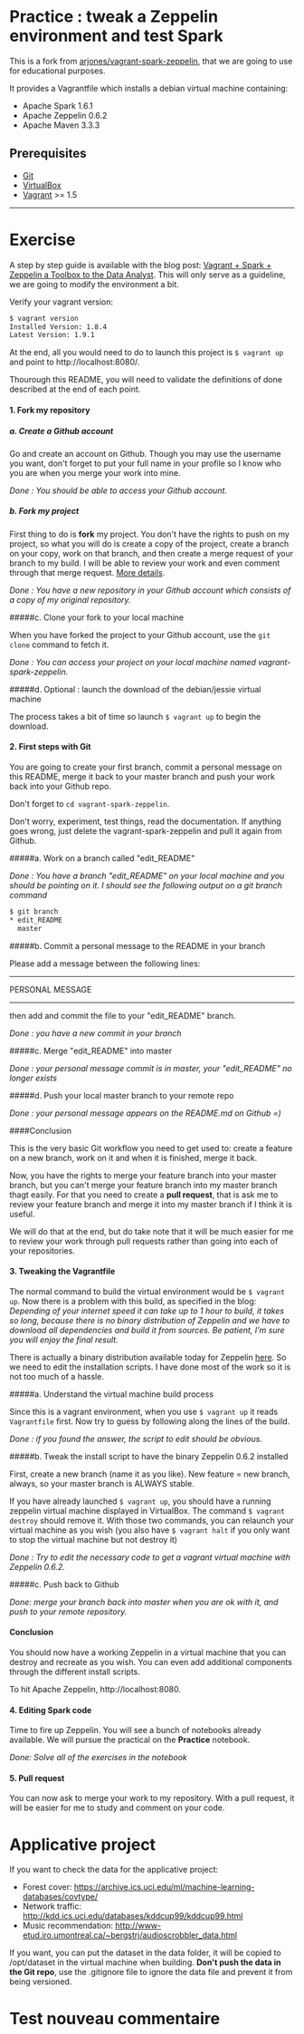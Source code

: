# Practice : tweak a Zeppelin environment and test Spark

This is a fork from [arjones/vagrant-spark-zeppelin](https://github.com/arjones/vagrant-spark-zeppelin), that we are going to use for educational purposes.

It provides a Vagrantfile which installs a debian virtual machine containing:

* Apache Spark 1.6.1
* Apache Zeppelin 0.6.2
* Apache Maven 3.3.3

## Prerequisites

* [Git](https://git-scm.com/)
* [VirtualBox](https://www.virtualbox.org/)
* [Vagrant](https://www.vagrantup.com/)  >= 1.5

<hr>

# Exercise

A step by step guide is available with the blog post: [Vagrant + Spark + Zeppelin a Toolbox to the Data Analyst](http://arjon.es/2015/08/23/vagrant-spark-zeppelin-a-toolbox-to-the-data-analyst/). This will only serve as a guideline, we are going to modify the environment a bit.

Verify your vagrant version:

```sh
$ vagrant version
Installed Version: 1.8.4
Latest Version: 1.9.1
```

At the end, all you would need to do to launch this project is `$ vagrant up` and point to http://localhost:8080/.

Thourough this README, you will need to validate the definitions of done described at the end of each point.

#### 1. Fork my repository

##### a. Create a Github account
Go and create an account on Github. Though you may use the username you want, don't forget to put your full name in your profile so I know who you are when you merge your work into mine.

_Done : You should be able to access your Github account._

##### b. Fork my project
First thing to do is **fork** my project. You don't have the rights to push on my project, so what you will do is create a copy of the project, create a branch on your copy, work on that branch, and then create a merge request of your branch to my build. I will be able to review your work and even comment through that merge request. [More details](https://help.github.com/articles/working-with-forks/).

_Done : You have a new repository in your Github account which consists of a copy of my original repository._

#####c. Clone your fork to your local machine

When you have forked the project to your Github account, use the `git clone` command to fetch it.

_Done : You can access your project on your local machine named vagrant-spark-zeppelin._

#####d. Optional : launch the download of the debian/jessie virtual machine

The process takes a bit of time so launch `$ vagrant up` to begin the download.

#### 2. First steps with Git

You are going to create your first branch, commit a personal message on this README, merge it back to your master branch and push your work back into your Github repo.

Don't forget to `cd vagrant-spark-zeppelin`.

Don't worry, experiment, test things, read the documentation. If anything goes wrong, just delete the vagrant-spark-zeppelin and pull it again from Github.

#####a. Work on a branch called "edit_README"

_Done : You have a branch "edit\_README" on your local machine and you should be pointing on it. I should see the following output on a git branch command_

```sh
$ git branch
* edit_README
  master
```

#####b. Commit a personal message to the README in your branch

Please add a message between the following lines:

<hr>
PERSONAL MESSAGE
<hr>

then add and commit the file to your "edit_README" branch.

_Done : you have a new commit in your branch_

#####c. Merge "edit_README" into master

_Done : your personal message commit is in master, your "edit\_README" no longer exists_

#####d. Push your local master branch to your remote repo

_Done : your personal message appears on the README.md on Github =)_

####Conclusion

This is the very basic Git workflow you need to get used to: create a feature on a new branch, work on it and when it is finished, merge it back.

Now, you have the rights to merge your feature branch into your master branch, but you can't merge your feature branch into my master branch thagt easily. For that you need to create a **pull request**, that is ask me to review your feature branch and merge it into my master branch if I think it is useful.

We will do that at the end, but do take note that it will be much easier for me to review your work through pull requests rather than going into each of your repositories.

#### 3. Tweaking the Vagrantfile

The normal command to build the virtual environment would be `$ vagrant up`. Now there is a problem with this build, as specified in the blog: _Depending of your internet speed it can take up to 1 hour to build, it takes so long, because there is no binary distribution of Zeppelin and we have to download all dependencies and build it from sources. Be patient, I’m sure you will enjoy the final result._

There is actually a binary distribution available today for Zeppelin [here](http://zeppelin.apache.org/download.html). So we need to edit the installation scripts. I have done most of the work so it is not too much of a hassle.

#####a. Understand the virtual machine build process

Since this is a vagrant environment, when you use `$ vagrant up` it reads `Vagrantfile` first. Now try to guess by following along the lines of the build.

_Done : if you found the answer, the script to edit should be obvious._

#####b. Tweak the install script to have the binary Zeppelin 0.6.2 installed

First, create a new branch (name it as you like). New feature = new branch, always, so your master branch is ALWAYS stable.

If you have already launched `$ vagrant up`, you should have a running zeppelin virtual machine displayed in VirtualBox. The command `$ vagrant destroy` should remove it. With those two commands, you can relaunch your virtual machine as you wish (you also have `$ vagrant halt` if you only want to stop the virtual machine but not destroy it)

_Done : Try to edit the necessary code to get a vagrant virtual machine with Zeppelin 0.6.2._

#####c. Push back to Github

_Done: merge your branch back into master when you are ok with it, and push to your remote repository._

#### Conclusion

You should now have a working Zeppelin in a virtual machine that you can destroy and recreate as you wish. You can even add additional components through the different install scripts.

To hit Apache Zeppelin, http://localhost:8080.

#### 4. Editing Spark code

Time to fire up Zeppelin. You will see a bunch of notebooks already available. We will pursue the practical on the **Practice** notebook.

_Done: Solve all of the exercises in the notebook_

#### 5. Pull request

You can now ask to merge your work to my repository. With a pull request, it will be easier for me to study and comment on your code.

# Applicative project

If you want to check the data for the applicative project:

* Forest cover: https://archive.ics.uci.edu/ml/machine-learning-databases/covtype/
* Network traffic: http://kdd.ics.uci.edu/databases/kddcup99/kddcup99.html
* Music recommendation: http://www-etud.iro.umontreal.ca/~bergstrj/audioscrobbler_data.html

If you want, you can put the dataset in the data folder, it will be copied to /opt/dataset in the virtual machine when building. **Don't push the data in the Git repo**, use the .gitignore file to ignore the data file and prevent it from being versioned.

# Test nouveau commentaire

